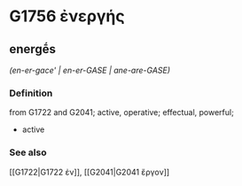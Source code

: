 # G1756 ἐνεργής

## energḗs

_(en-er-gace' | en-er-GASE | ane-are-GASE)_

### Definition

from G1722 and G2041; active, operative; effectual, powerful; 

- active

### See also

[[G1722|G1722 ἐν]], [[G2041|G2041 ἔργον]]
